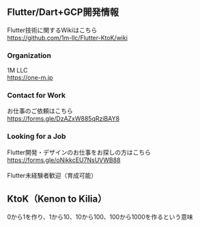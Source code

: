 ## Flutter/Dart+GCP開発情報

Flutter技術に関するWikiはこちら<br>
https://github.com/1m-llc/Flutter-KtoK/wiki

### Organization

1M LLC<br>
https://one-m.jp

### Contact for Work

お仕事のご依頼はこちら<br>
https://forms.gle/DzAZxW885qRziBAY8<br>

### Looking for a Job

Flutter開発・デザインのお仕事をお探しの方はこちら<br>
https://forms.gle/oNikkcEU7NsUVWB88<br>
<br>
Flutter未経験者歓迎（育成可能）<br>

## KtoK（Kenon to Kilia）

0から1を作り、1から10、10から100、100から1000を作るという意味<br>


